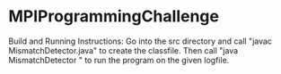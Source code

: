 # MPIProgrammingChallenge
Build and Running Instructions:
Go into the src directory and call "javac MismatchDetector.java" to create the classfile.
Then call "java MismatchDetector <path-to-jar-file>" to run the program on the given logfile.